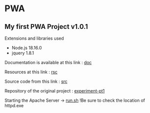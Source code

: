# PWA

## My first PWA Project v1.0.1

Extensions and libraries used

+ Node.js 18.16.0
+ jquery 1.8.1

Documentation is available at this link : [doc](doc/)

Resources at this link : [rsc](rsc/)

Source code from this link : [src](src/)

Repository of the original project :
[experiment-pt1](https://github.com/rxxuzi/experiment-pt1)

Starting the Apache Server -> [run.sh](run.sh)
!Be sure to check the location of httpd.exe
